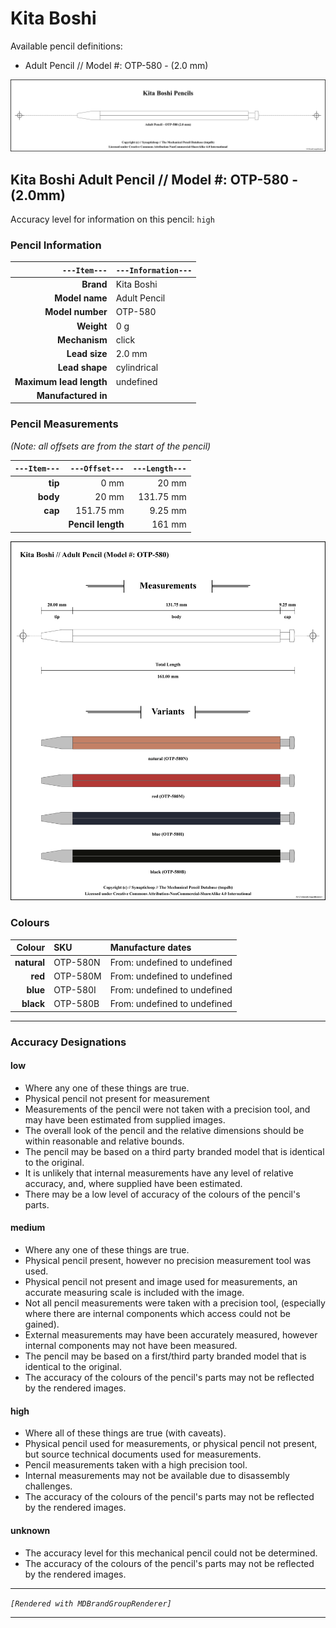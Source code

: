 # Kita Boshi

Available pencil definitions:

 - Adult Pencil // Model #: OTP-580 - (2.0 mm) 



<img src="./kita-boshi/kita-boshi-brand-grouped.png" />

## Kita Boshi Adult Pencil // Model #: OTP-580 - (2.0mm) 

Accuracy level for information on this pencil: `high`

### Pencil Information

| `---Item---` | `---Information---` |
| ---: | :--- |
| **Brand** | Kita Boshi |
| **Model name** | Adult Pencil |
| **Model number** | OTP-580 |
| **Weight** | 0 g |
| **Mechanism** | click |
| **Lead size** | 2.0 mm |
| **Lead shape** | cylindrical |
| **Maximum lead length** | undefined |
| **Manufactured in** |  |
### Pencil Measurements

_(Note: all offsets are from the start of the pencil)_

| `---Item---` | `---Offset---` | `---Length---` |
| ---: | ---: | ---: |
| **tip** | 0 mm | 20 mm |
| **body** | 20 mm | 131.75 mm |
| **cap** | 151.75 mm | 9.25 mm |
| | **Pencil length** | 161 mm |




<img src="./kita-boshi/adult-pencil-OTP-580-2.0-grouped.png" />



### Colours



| Colour | SKU | Manufacture dates |
| ---: | :--- | :--- |
| **natural** | OTP-580N | From: undefined to undefined |
| **red** | OTP-580M | From: undefined to undefined |
| **blue** | OTP-580I | From: undefined to undefined |
| **black** | OTP-580B | From: undefined to undefined |


---

### Accuracy Designations

#### low

 - Where any one of these things are true.
 - Physical pencil not present for measurement
 - Measurements of the pencil were not taken with a precision tool, and may have been estimated from supplied images.
 - The overall look of the pencil and the relative dimensions should be within reasonable and relative bounds.
 - The pencil may be based on a third party branded model that is identical to the original.
 - It is unlikely that internal measurements have any level of relative accuracy, and, where supplied have been estimated.
 - There may be a low level of accuracy of the colours of the pencil's parts.

#### medium

 - Where any one of these things are true.
 - Physical pencil present, however no precision measurement tool was used.
 - Physical pencil not present and image used for measurements, an accurate measuring scale is included with the image.
 - Not all pencil measurements were taken with a precision tool, (especially where there are internal components which access could not be gained).
 - External measurements may have been accurately measured, however internal components may not have been measured.
 - The pencil may be based on a first/third party branded model that is identical to the original.
 - The accuracy of the colours of the pencil's parts may not be reflected by the rendered images.

#### high

 - Where all of these things are true (with caveats).
 - Physical pencil used for measurements, or physical pencil not present, but source technical documents used for measurements.
 - Pencil measurements taken with a high precision tool.
 - Internal measurements may not be available due to disassembly challenges.
 - The accuracy of the colours of the pencil's parts may not be reflected by the rendered images.

#### unknown

 - The accuracy level for this mechanical pencil could not be determined.
 - The accuracy of the colours of the pencil's parts may not be reflected by the rendered images.



---

_`[Rendered with MDBrandGroupRenderer]`_

---

